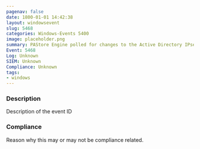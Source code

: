 ```yaml
---
pagenav: false
date: 1800-01-01 14:42:38
layout: windowsevent
slug: 5468
categories: Windows-Events 5400
image: placeholder.png
summary: PAStore Engine polled for changes to the Active Directory IPsec policy, determined that Active Directory can be reached, found changes to the policy, and applied those changes
Event: 5468
Log: Unknown
SIEM: Unknown
Compliance: Unknown
tags:
- windows
---
```


### Description

Description of the event ID

### Compliance

Reason why this may or may not be compliance related.
